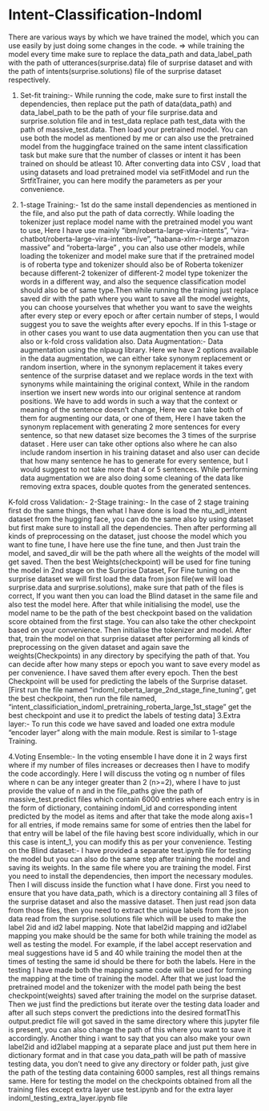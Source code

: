# Intent-Classification-Indoml

﻿There are various ways by which we have trained the model, which you can use easily by just doing some changes in the code.
=> while training the model every time make sure to replace the data_path and data_label_path with the path of utterances(surprise.data) file of surprise dataset and with the path of intents(surprise.solutions) file of the surprise dataset respectively.
1. Set-fit training:-  While running the code, make sure to first install the dependencies, then replace put the path of data(data_path) and data_label_path to be the path of your file surprise.data and surprise.solution file and in test_data replace path test_data with the path of massive_test.data.
Then load your pretrained model. You can use both the model as mentioned by me or can also use the pretrained model from the huggingface trained on the same intent classification task but make sure that the number of classes or intent it has been trained on should be atleast 10. After converting data into CSV , load that using datasets and load pretrained model via setFitModel and run the SrtfitTrainer, you can here modify the parameters as per your convenience.


2. 1-stage Training:- 1st do the same install dependencies as mentioned in the file, and also put the path of data correctly. While loading the tokenizer just replace model name with the pretrained model you want to use, Here I have use mainly “ibm/roberta-large-vira-intents”, “vira-chatbot/roberta-large-vira-intents-live”, “habana-xlm-r-large amazon massive” and “roberta-large” , you can also use other models, while loading the tokenizer and model make sure that if the pretrained model is of roberta type and tokenizer should also be of Roberta tokenizer because different-2 tokenizer of different-2 model type tokenizer the words in a different way, and also the sequence classification model should also be of same type.Then while running the training just replace saved dir with the path where you want to save all the model weights, you can choose yourselves that whether you want to save the weights after every step or every epoch or after certain number of steps, I would suggest you to save the weights after every epochs.
If in this 1-stage or in other cases you want to use data augmentation then you can use that also or k-fold cross validation also.
Data Augmentation:- Data augmentation using the nlpaug library. Here we have 2 options available in the data augmentation, we can either take synonym replacement or random insertion, where in the synonym replacement it takes every sentence of the surprise dataset and we replace words in the text with synonyms while maintaining the original context, While in the random insertion we insert new words into our original sentence at random positions. We have to add words in such a way that the context or meaning of the sentence doesn’t change, Here we can take both of them for augmenting our data, or one of them, Here I have taken the synonym replacement with generating 2 more sentences for every sentence, so that new dataset size becomes the 3 times of the surprise dataset . Here user can take other options also where he can also include random insertion in his training dataset and also user can decide that how many sentence he has to generate for every sentence, but I would suggest to not take more that 4 or 5 sentences. While performing data augmentation we are also doing some cleaning of the data like removing extra spaces, double quotes from the generated sentences.


K-fold cross Validation:- 
2-Stage training:- In the case of 2 stage training first do the same things, then what I have done is load the ntu_adl_intent dataset from the hugging face, you can do the same also by using dataset but first make sure to install all the dependencies. Then after performing all kinds of preprocessing on the dataset, just choose the model which you want to fine tune, I have here use the fine tune, and then Just train the model, and saved_dir will be the path where all the weights of the model will get saved. Then the best Weights(checkpoint) will be used for fine tuning the model in 2nd stage on the Surprise Dataset, For Fine tuning on the surprise dataset we will first load the data from json file(we will load surprise.data and surprise.solutions), make sure that path of the files is correct, If you want then you can load the Blind dataset in the same file and also test the model here. After that while initialising the model, use the model name to be the path of the best checkpoint based on the validation score obtained from the first stage. You can also take the other checkpoint based on your convenience. Then initialise the tokenizer and model. After that, train the model on that surprise dataset after performing all kinds of preprocessing on the given dataset and again save the weights(Checkpoints) in any directory by specifying the path of that. You can decide after how many steps or epoch you want to save every model as per convenience. I have saved them after every epoch. Then the best Checkpoint will be used for predicting the labels of the Surprise dataset.
[First run  the file named “indoml_roberta_large_2nd_stage_fine_tuning”, get the best checkpoint, then run the file named, “intent_classificiation_indoml_pretraining_roberta_large_1st_stage” get the best checkpoint and use it to predict the labels of testing data] 
3.Extra layer:-  To run this code we have saved and loaded one extra module “encoder layer” along with the  main module. Rest is similar to 1-stage Training. 


4.Voting Ensemble:-  In the voting ensemble I have done it in 2 ways first where if my number of files increases or decreases then I have to modify the code accordingly.  Here I will discuss the voting og n number of files where n can be any integer greater than 2 (n>=2), where I have to just provide the value of n and in the file_paths give the path of massive_test.predict files which contain 6000 entries where each entry is in the form of dictionary, containing indoml_id and corresponding intent predicted by the model as items and after that take the mode along axis=1 for all entries, if mode remains same for some of entries then the label for that entry will be label of the file having best score individually, which in our this case is intent_1, you can modify this as per your convenience.
Testing on the Blind dataset:- 
I have provided a separate test.ipynb file for testing the model but you can also do the same step after training the model and saving its weights. In the same file where you are training the model. First you need to install the dependencies, then import the necessary modules. Then I will discuss inside the function what I have done. First you need to ensure that you have data_path, which is a directory containing all 3 files of the surprise dataset and also the massive dataset. Then just read json data from those files, then you need to extract the unique labels from the json data read from the surprise.solutions file which will be used to make the label 2id and id2 label mapping. Note that label2id mapping and id2label mapping you make should be the same for both while training the model as well as testing the model.
For example, if the label accept reservation and meal suggestions have id 5 and 40 while training the model then at the times of testing the same id should be there for both the labels.
Here in the testing I have made both the mapping same code will be used for forming the mapping at the time of training the model. After that we just load the pretrained model and the tokenizer with the model path being the best checkpoint(weights) saved after training the model on the  surprise dataset. Then  we just find the predictions but iterate over the testing data loader and after all such steps convert the predictions into the desired formatThis output.predict file will got saved in the same directory where this jupyter file is present, you can also change the path of this where you want to save it accordingly. 
Another thing i want to say that you can also make your own label2id and id2label mapping at a separate place and just put them here in dictionary format and in  that case you data_path will be path of massive testing data, you don’t need to give any directory or folder path, just give the path of the testing data containing 6000 samples, rest all things remains same.
Here for testing the model on the checkpoints obtained from all the training files except extra layer use test.ipynb and for the extra layer indoml_testing_extra_layer.ipynb file
